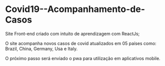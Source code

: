 # Covid19--Acompanhamento-de-Casos

Site Front-end criado com intuito de aprendizagem com ReactJs;

O site acompanha novos casos de covid atualizados em 05 países como: Brazil, China, Germany, Usa e Italy.

O próximo passo será enviado o pwa para utilização em aplicativos mobile.
